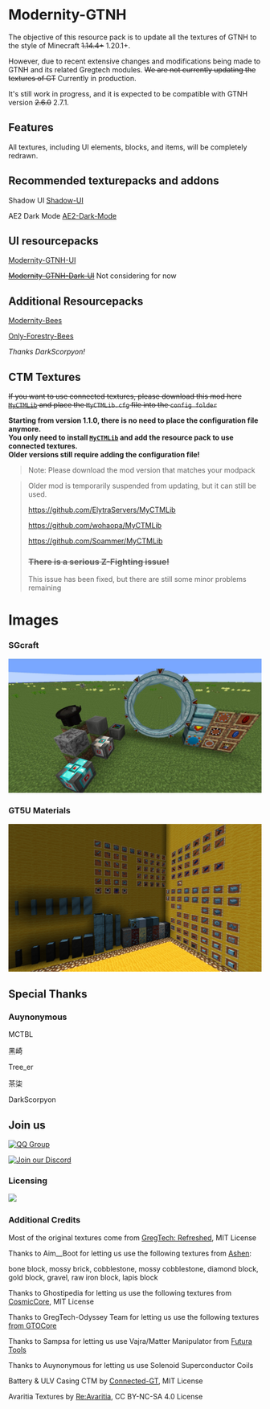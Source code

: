 # Modernity-GTNH

The objective of this resource pack is to update all the textures of GTNH to the style of Minecraft ~~1.14.4+~~ 1.20.1+.

However, due to recent extensive changes and modifications being made to GTNH and its related Gregtech modules. ~~We are not currently updating the textures of GT~~ Currently in production.

It's still work in progress, and it is expected to be compatible with GTNH version ~~2.6.0~~  2.7.1.

## Features

All textures, including UI elements, blocks, and items, will be completely redrawn.

## Recommended texturepacks and addons

Shadow UI [Shadow-UI](https://github.com/Ranzuu/Shadow-UI)

AE2 Dark Mode [AE2-Dark-Mode](https://github.com/Ranzuu/AE2-Dark-Mode)

## UI resourcepacks

[Modernity-GTNH-UI](https://github.com/ABKQPO/Modernity-GTNH-UI)

~~[Modernity-GTNH-Dark-UI](https://github.com/ABKQPO/Modernity-GTNH-Dark-UI)~~ Not considering for now

## Additional Resourcepacks

[Modernity-Bees](https://github.com/DarkScorpyon/Just-Productive-Bees-)

[Only-Forestry-Bees](https://github.com/DarkScorpyon/Just-Forestry-Bees-)

*Thanks DarkScorpyon!*

## CTM Textures

~~If you want to use connected textures, please download this mod here [`MyCTMLib`](https://github.com/ABKQPO/MyCTMLib) and place the `MyCTMLib.cfg` file into the `config folder`~~

**Starting from version 1.1.0, there is no need to place the configuration file anymore.  
You only need to install [`MyCTMLib`](https://github.com/ABKQPO/MyCTMLib) and add the resource pack to use connected textures.**  
**Older versions still require adding the configuration file!**

> Note: Please download the mod version that matches your modpack

>
>Older mod is temporarily suspended from updating, but it can still be used.
>
>https://github.com/ElytraServers/MyCTMLib
>
>https://github.com/wohaopa/MyCTMLib
>
>https://github.com/Soammer/MyCTMLib
>
> ### ~~There is a serious Z-Fighting issue!~~
>
> This issue has been fixed, but there are still some minor problems remaining


# Images


  ### SGcraft
  <img src="https://raw.githubusercontent.com/ABKQPO/Modernity-GTNH/main/Screenshots/SGcraft.png" />
  


  ### GT5U Materials
  <img src="https://raw.githubusercontent.com/ABKQPO/Modernity-GTNH/main/Screenshots/Materials.png" />

## Special Thanks

### Auynonymous

MCTBL

黑崎

Tree_er

茶柒

DarkScorpyon

## Join us

[![QQ Group](https://img.shields.io/badge/QQ-961382654-12B7F5?logo=qq&logoColor=white)](https://qm.qq.com/q/IQTB6JHkoC)

[![Join our Discord](https://img.shields.io/discord/1406476073096450128?color=5865F2&logo=discord&logoColor=white)](https://discord.gg/cZTMm6Rzvx)

### Licensing

 [![](https://img.shields.io/badge/License-CC%20BY--NC--SA%204.0-yellow.svg?style=flat-square)](https://creativecommons.org/licenses/by-nc-sa/4.0/)

### Additional Credits
Most of the original textures come from [GregTech: Refreshed](https://github.com/ULSTICK/GregTechRefreshed), MIT License

Thanks to Aim__Boot for letting us use the following textures from [Ashen](https://www.curseforge.com/minecraft/texture-packs/ashen-16x):

bone block, mossy brick, cobblestone, mossy cobblestone, diamond block, gold block, gravel, raw iron block, lapis block


Thanks to Ghostipedia for letting us use the following textures from [CosmicCore](https://github.com/Frontiers-PackForge/CosmicCore), MIT License

Thanks to GregTech-Odyssey Team for letting us use the following textures [from GTOCore](https://github.com/GregTech-Odyssey/GTOCore)

Thanks to Sampsa for letting us use Vajra/Matter Manipulator from [Futura Tools](https://github.com/S4mpsa/FuturaTools)

Thanks to Auynonymous for letting us use Solenoid Superconductor Coils

Battery & ULV Casing CTM by [Connected-GT](https://modrinth.com/resourcepack/connected-gt), MIT License

Avaritia Textures by [Re:Avaritia](https://github.com/Nova-Committee/Re-Avaritia), CC BY-NC-SA 4.0 License